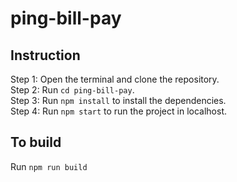 # ping-bill-pay

## Instruction

Step 1: Open the terminal and clone the repository. <br/>
Step 2: Run `cd ping-bill-pay`. <br/>
Step 3: Run `npm install` to install the dependencies. <br/>
Step 4: Run `npm start` to run the project in localhost. <br/>

## To build

Run `npm run build`
